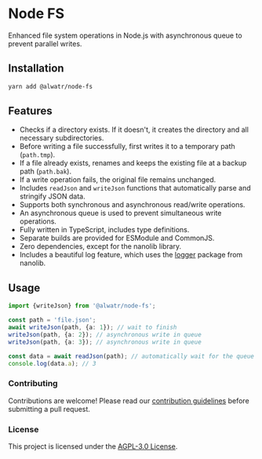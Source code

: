 # Node FS

Enhanced file system operations in Node.js with asynchronous queue to prevent parallel writes.

## Installation

```bash
yarn add @alwatr/node-fs
```

## Features

- Checks if a directory exists. If it doesn't, it creates the directory and all necessary subdirectories.
- Before writing a file successfully, first writes it to a temporary path (`path.tmp`).
- If a file already exists, renames and keeps the existing file at a backup path (`path.bak`).
- If a write operation fails, the original file remains unchanged.
- Includes `readJson` and `writeJson` functions that automatically parse and stringify JSON data.
- Supports both synchronous and asynchronous read/write operations.
- An asynchronous queue is used to prevent simultaneous write operations.
- Fully written in TypeScript, includes type definitions.
- Separate builds are provided for ESModule and CommonJS.
- Zero dependencies, except for the nanolib library.
- Includes a beautiful log feature, which uses the [logger](https://github.com/Alwatr/nanolib/tree/next/packages/logger) package from nanolib.

## Usage

```typescript
import {writeJson} from '@alwatr/node-fs';

const path = 'file.json';
await writeJson(path, {a: 1}); // wait to finish
writeJson(path, {a: 2}); // asynchronous write in queue
writeJson(path, {a: 3}); // asynchronous write in queue

const data = await readJson(path); // automatically wait for the queue to finish
console.log(data.a); // 3
```

### Contributing

Contributions are welcome! Please read our [contribution guidelines](https://github.com/Alwatr/.github/blob/next/CONTRIBUTING.md) before submitting a pull request.

### License

This project is licensed under the [AGPL-3.0 License](LICENSE).
